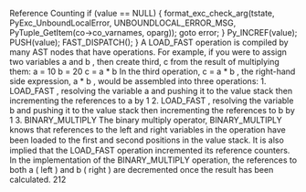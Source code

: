 Reference Counting if  (value == NULL) { format_exc_check_arg(tstate, PyExc_UnboundLocalError, UNBOUNDLOCAL_ERROR_MSG, PyTuple_GetItem(co->co_varnames, oparg)); goto  error; } Py_INCREF(value); PUSH(value); FAST_DISPATCH(); } A  LOAD_FAST  operation is compiled by many AST nodes that have operations. For example, if you were to assign two variables  a  and  b , then create third,  c  from the result of multiplying them: a  =  10 b  =  20 c  =  a  *  b In the third operation,  c = a * b , the right-hand side expression,  a * b , would be assembled into three operations: 1.  LOAD_FAST , resolving the variable  a  and pushing it to the value stack then incrementing the references to  a  by 1 2.  LOAD_FAST , resolving the variable  b  and pushing it to the value stack then incrementing the references to  b  by 1 3.  BINARY_MULTIPLY The binary multiply operator,  BINARY_MULTIPLY  knows that references to the left and right variables in the operation have been loaded to the ﬁrst and second positions in the value stack. It is also implied that the LOAD_FAST  operation incremented its reference counters. In the implementation of the  BINARY_MULTIPLY  operation, the references to both  a  ( left ) and  b  ( right ) are decremented once the result has been calculated. 212
